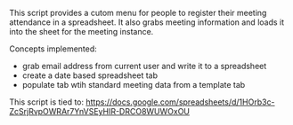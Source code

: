 This script provides a cutom menu for people to register their meeting attendance in a spreadsheet.
It also grabs meeting information and loads it into the sheet for the meeting instance.

Concepts implemented:
- grab email address from current user and write it to a spreadsheet
- create a date based spreadsheet tab
- populate tab wtih standard meeting data from a template tab

This script is tied to: https://docs.google.com/spreadsheets/d/1HOrb3c-ZcSrjRvpOWRAr7YnVSEyHIR-DRCO8WUWOxOU
